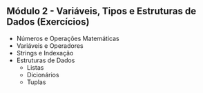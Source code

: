 ﻿## Módulo 2 - Variáveis, Tipos e Estruturas de Dados (Exercícios)
- Números e Operações Matemáticas
- Variáveis e Operadores
- Strings e Indexação
- Estruturas de Dados
	- Listas
	- Dicionários
	- Tuplas
